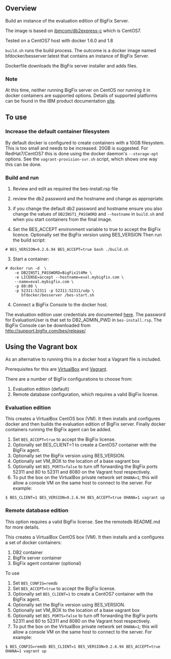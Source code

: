 ## Overview

Build an instance of the evaluation edition of BigFix Server.

The image is based on [ibmcom/db2express-c](https://registry.hub.docker.com/r/ibmcom/db2express-c/) which is CentOS7.

Tested on a CentOS7 host with docker 1.6.0 and 1.8

`build.sh` runs the build process.  The outcome is a docker image named bfdocker/besserver:latest that contains an instance of BigFix Server.

Dockerfile downloads the BigFix server installer and adds files.

### Note
At this time, neither running BigFix server on CentOS nor running it in docker containers are supported options.  Details of supported platforms can be found in the IBM product documentation [site](http://www-01.ibm.com/support/docview.wss?rs=1015&uid=swg21684809).


## To use

### Increase the default container filesystem
By default docker is configured to create containers with a 10GB filesystem.  This is too small and needs to be increased.  20GB is suggested.  For RedHat7/CentOS7 this is done using the docker daemon's `--storage-opt` options.  See the `vagrant-provision-svr.sh` script, which shows one way this can be done.

### Build and run
1. Review and edit as required the bes-install.rsp file
  1. review the db2 password and the hostname and change as appropriate.
  2. if you change the default db2 password and hostname ensure you also change
the values of `DB2INST1_PASSWORD` and `--hostname` in `build.sh` and when you start
containers from the final image.

2. Set the BES_ACCEPT environment variable to true to accept the BigFix licence. Optionally set the BigFix version using BES_VERSION Then run the build script:

  ```
  # BES_VERSION=9.2.6.94 BES_ACCEPT=true bash ./build.sh
  ```

3.  Start a container:

  ```
  # docker run -d  \
      -e DB2INST1_PASSWORD=BigFix1t4Me \
      -e LICENSE=accept --hostname=eval.mybigfix.com \
      --name=eval.mybigfix.com \
      -p 80:80 \
      -p 52311:52311 -p 52311:52311/udp \
	     bfdocker/besserver /bes-start.sh
  ```

4. Connect a BigFix Console to the docker host.  

  The evaluation edition user
credentials are documented [here](http://www-01.ibm.com/support/knowledgecenter/#!/SS63NW_9.2.0/com.ibm.tivoli.tem.doc_9.2/Platform/Adm/c_types_of_installation_evaluation.html).  The password for EvaluationUser is that set to
DB2_ADMIN_PWD in `bes-install.rsp`.
The BigFix Console can be downloaded from http://support.bigfix.com/bes/release/

## Using the Vagrant box
As an alternative to running this in a docker host a Vagrant file is included.

Prerequisites for this are [VirtualBox](https://www.virtualbox.org) and [Vagrant](https://www.vagrantup.com).

There are a number of BigFix configurations to choose from:

1. Evaluation edition (default)
2. Remote database configuration, which requires a valid BigFix license.

### Evaluation edition

This creates a VirtualBox CentOS box (VM).
It then installs and configures docker and then builds the evaluation edition of BigFix server.  Finally docker containers running the BigFix agent can be added.


1. Set `BES_ACCEPT=true` to accept the BigFix license.
2. Optionally set BES_CLIENT=1 to create a CentOS7 container with the BigFix agent.
3. Optionally set the BigFix version using BES_VERSION.
4. Optionally set VM_BOX to the location of a base vagrant box
5. Optionally set `BES_PORTS=false` to turn off forwarding the BigFix ports 52311 and 80 to 52311 and 8080 on the Vagrant host respectively.
6. To put the box on the VirtualBox private network set `OHANA=1`; this will allow a console VM on the same host to connect to the server.  For example:

```
$ BES_CLIENT=1 BES_VERSION=9.2.6.94 BES_ACCEPT=true OHANA=1 vagrant up
```

### Remote database edition

This option requires a valid BigFix license.  See the remotedb README.md for more details.

This creates a VirtualBox CentOS box (VM).
It then installs and a configures a set of docker containers:
1.  DB2 container
2.  BigFIx server container
3.  BigFix agent container (optional)

To use

1. Set `BES_CONFIG=remdb`
2. Set `BES_ACCEPT=true` to accept the BigFix license.
2. Optionally set `BES_CLIENT=1` to create a CentOS7 container with the BigFix agent.
3. Optionally set the BigFix version using BES_VERSION.
4. Optionally set VM_BOX to the location of a base vagrant box
5. Optionally set `BES_PORTS=false` to turn off forwarding the BigFix ports 52311 and 80 to 52311 and 8080 on the Vagrant host respectively.
6. To put the box on the VirtualBox private network set `OHANA=1`; this will allow a console VM on the same host to connect to the server.  For example:

```
$ BES_CONFIG=remdb BES_CLIENT=1 BES_VERSION=9.2.6.94 BES_ACCEPT=true OHANA=1 vagrant up
```
